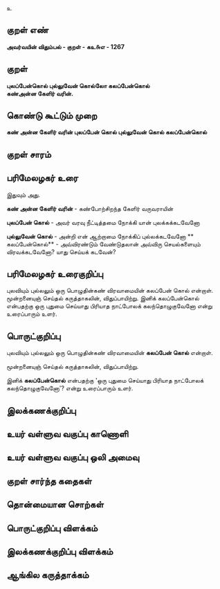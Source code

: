 உ

## குறள் எண் 

**அவர்வயின் விதும்பல் - குறள் - கஉ௬எ - 1267**

## குறள் 

**புலப்பேன்கொல் புல்லுவேன் கொல்லோ கலப்பேன்கொல்  
கண்அன்ன கேளிர் வரின்.** 

## கொண்டு கூட்டும் முறை

**கண் அன்ன கேளிர் வரின் புலப்பேன் கொல் புல்லுவேன் கொல் கலப்பேன்கொல்**

## குறள் சாரம் 


## பரிமேலழகர் உரை

இதுவும் அது. 

**கண் அன்ன கேளிர் வரின்** - கண்போற்சிறந்த கேளிர் வருவராயின் 

**புலப்பேன் கொல்** - அவர் வரவு நீட்டித்தமை நோக்கி யான் புலக்கக்கடவேனோ 

**புல்லுவேன் கொல்** - அன்றி என் ஆற்றாமை நோக்கிப் புல்லக்கடவேனோ 
**
கலப்பேன்கொல்** - அவ்விரண்டும் வேண்டுதலான் அவ்விரு செயல்களையும் விரவக்கடவேனோ? யாது செய்யக் கடவேன்?

## பரிமேலழகர் உரைகுறிப்பு   

புலவியும் புல்லலும் ஒரு பொழுதின்கண் விரவாமையின் கலப்பேன் கொல் என்றாள். மூன்றனையுஞ் செய்தல் கருத்தாகலின், விதுப்பாயிற்று. இனிக் கலப்பேன்கொல் என்பதற்கு ஒரு புதுமை செய்யாது பிரியாத நாட்போலக் கலந்தொழுகுவேனோ என்று உரைப்பாரும் உளர்.

## பொருட்குறிப்பு 

புலவியும் புல்லலும் ஒரு பொழுதின்கண் விரவாமையின் **கலப்பேன் கொல்** என்றாள். 

மூன்றனையுஞ் செய்தல் கருத்தாகலின், விதுப்பாயிற்று. 

இனிக் **கலப்பேன்கொல்** என்பதற்கு 'ஒரு புதுமை செய்யாது பிரியாத நாட்போலக் கலந்தொழுகுவேனோ'? என்று உரைப்பாரும் உளர்.

## இலக்கணக்குறிப்பு  


## உயர் வள்ளுவ வகுப்பு காணொளி


## உயர் வள்ளுவ வகுப்பு ஒலி அமைவு 

 
## குறள் சார்ந்த கதைகள் 


## தொன்மையான சொற்கள்


## பொருட்குறிப்பு விளக்கம்


## இலக்கணக்குறிப்பு விளக்கம்


## ஆங்கில கருத்தாக்கம் 


